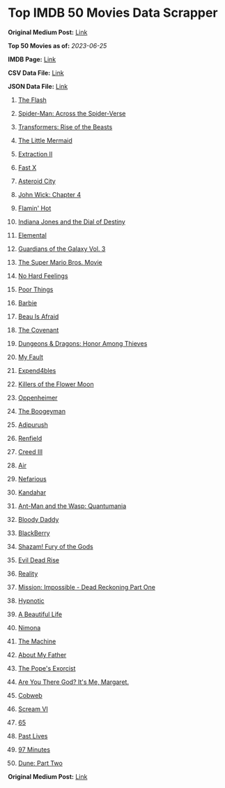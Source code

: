 # Top IMDB 50 Movies Data Scrapper

**Original Medium Post:** [Link](https://medium.com/@nishantsahoo/which-movie-should-i-watch-5c83a3c0f5b1) 

**Top 50 Movies as of:** _2023-06-25_

**IMDB Page:** [Link](http://www.imdb.com/search/title?release_date=2023,2023&title_type=feature)

**CSV Data File:** [Link](/Data/data.csv)

**JSON Data File:** [Link](/Data/data.json)

1. [The Flash](https://www.imdb.com/title/tt0439572/?ref_=adv_li_tt)

2. [Spider-Man: Across the Spider-Verse](https://www.imdb.com/title/tt9362722/?ref_=adv_li_tt)

3. [Transformers: Rise of the Beasts](https://www.imdb.com/title/tt5090568/?ref_=adv_li_tt)

4. [The Little Mermaid](https://www.imdb.com/title/tt5971474/?ref_=adv_li_tt)

5. [Extraction II](https://www.imdb.com/title/tt12263384/?ref_=adv_li_tt)

6. [Fast X](https://www.imdb.com/title/tt5433140/?ref_=adv_li_tt)

7. [Asteroid City](https://www.imdb.com/title/tt14230388/?ref_=adv_li_tt)

8. [John Wick: Chapter 4](https://www.imdb.com/title/tt10366206/?ref_=adv_li_tt)

9. [Flamin' Hot](https://www.imdb.com/title/tt8105234/?ref_=adv_li_tt)

10. [Indiana Jones and the Dial of Destiny](https://www.imdb.com/title/tt1462764/?ref_=adv_li_tt)

11. [Elemental](https://www.imdb.com/title/tt15789038/?ref_=adv_li_tt)

12. [Guardians of the Galaxy Vol. 3](https://www.imdb.com/title/tt6791350/?ref_=adv_li_tt)

13. [The Super Mario Bros. Movie](https://www.imdb.com/title/tt6718170/?ref_=adv_li_tt)

14. [No Hard Feelings](https://www.imdb.com/title/tt15671028/?ref_=adv_li_tt)

15. [Poor Things](https://www.imdb.com/title/tt14230458/?ref_=adv_li_tt)

16. [Barbie](https://www.imdb.com/title/tt1517268/?ref_=adv_li_tt)

17. [Beau Is Afraid](https://www.imdb.com/title/tt13521006/?ref_=adv_li_tt)

18. [The Covenant](https://www.imdb.com/title/tt4873118/?ref_=adv_li_tt)

19. [Dungeons & Dragons: Honor Among Thieves](https://www.imdb.com/title/tt2906216/?ref_=adv_li_tt)

20. [My Fault](https://www.imdb.com/title/tt21909764/?ref_=adv_li_tt)

21. [Expend4bles](https://www.imdb.com/title/tt3291150/?ref_=adv_li_tt)

22. [Killers of the Flower Moon](https://www.imdb.com/title/tt5537002/?ref_=adv_li_tt)

23. [Oppenheimer](https://www.imdb.com/title/tt15398776/?ref_=adv_li_tt)

24. [The Boogeyman](https://www.imdb.com/title/tt3427252/?ref_=adv_li_tt)

25. [Adipurush](https://www.imdb.com/title/tt12915716/?ref_=adv_li_tt)

26. [Renfield](https://www.imdb.com/title/tt11358390/?ref_=adv_li_tt)

27. [Creed III](https://www.imdb.com/title/tt11145118/?ref_=adv_li_tt)

28. [Air](https://www.imdb.com/title/tt16419074/?ref_=adv_li_tt)

29. [Nefarious](https://www.imdb.com/title/tt14537248/?ref_=adv_li_tt)

30. [Kandahar](https://www.imdb.com/title/tt5761544/?ref_=adv_li_tt)

31. [Ant-Man and the Wasp: Quantumania](https://www.imdb.com/title/tt10954600/?ref_=adv_li_tt)

32. [Bloody Daddy](https://www.imdb.com/title/tt27501039/?ref_=adv_li_tt)

33. [BlackBerry](https://www.imdb.com/title/tt21867434/?ref_=adv_li_tt)

34. [Shazam! Fury of the Gods](https://www.imdb.com/title/tt10151854/?ref_=adv_li_tt)

35. [Evil Dead Rise](https://www.imdb.com/title/tt13345606/?ref_=adv_li_tt)

36. [Reality](https://www.imdb.com/title/tt24068064/?ref_=adv_li_tt)

37. [Mission: Impossible - Dead Reckoning Part One](https://www.imdb.com/title/tt9603212/?ref_=adv_li_tt)

38. [Hypnotic](https://www.imdb.com/title/tt8080204/?ref_=adv_li_tt)

39. [A Beautiful Life](https://www.imdb.com/title/tt15282148/?ref_=adv_li_tt)

40. [Nimona](https://www.imdb.com/title/tt19500164/?ref_=adv_li_tt)

41. [The Machine](https://www.imdb.com/title/tt11040844/?ref_=adv_li_tt)

42. [About My Father](https://www.imdb.com/title/tt8373206/?ref_=adv_li_tt)

43. [The Pope's Exorcist](https://www.imdb.com/title/tt13375076/?ref_=adv_li_tt)

44. [Are You There God? It's Me, Margaret.](https://www.imdb.com/title/tt9185206/?ref_=adv_li_tt)

45. [Cobweb](https://www.imdb.com/title/tt9100018/?ref_=adv_li_tt)

46. [Scream VI](https://www.imdb.com/title/tt17663992/?ref_=adv_li_tt)

47. [65](https://www.imdb.com/title/tt12261776/?ref_=adv_li_tt)

48. [Past Lives](https://www.imdb.com/title/tt13238346/?ref_=adv_li_tt)

49. [97 Minutes](https://www.imdb.com/title/tt16496386/?ref_=adv_li_tt)

50. [Dune: Part Two](https://www.imdb.com/title/tt15239678/?ref_=adv_li_tt)

**Original Medium Post:** [Link](https://medium.com/@nishantsahoo/which-movie-should-i-watch-5c83a3c0f5b1) 
